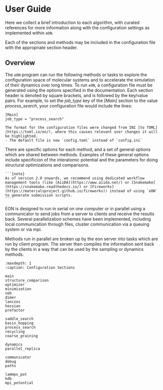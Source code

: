 # User Guide

Here we collect a brief introduction to each algorithm, with curated references
for more information along with the  configuration settings as implemented
within `eON`.

Each of the sections and methods may be included in the configuration file with the appropriate section header.

## Overview

The `eON` program can run the following methods or tasks to explore the
configuration space of molecular systems and to accelerate the simulation of
their dynamics over long times. To run `eON`, a configuration file must be generated
using the options specified in the documentation. Each section header is denoted
by square brackets, and is followed by the key/value pairs. For example, to set
the *job_type* key of the *[Main]* section to the value *process_search*, your
configuration file would include the lines:

```{code-block} toml
[Main]
job_type = "process_search"
```

```{versionchanged} 2.1_TBA
The format for the configuration files were changed from INI [to TOML](https://toml.io/en/), where this causes relevant user changes it will be highlighted.
- The default file is now `config.toml` instead of `config.ini`
```

There are specific options for each method, and a set of general options which
are shared between methods. Examples of these general options include
specificion of the interatomic potential and the parameters for doing structural
optimizations and comparisons.

````{margin}
```{note}
As of version 2.0 onwards, we recommend using dedicated workflow management tools (like [AiiDA](https://www.aiida.net/) or [Snakemake](https://snakemake.readthedocs.io/) or [Fireworks](https://materialsproject.github.io/fireworks)) instead of using `eON` to generate submission scripts.
```
````

EON is designed to run in serial on one computer or in parallel using a
communicator to send jobs from a server to clients and receive the results back.
Several parallelization schemes have been implemented, including local
communication through files, cluster communication via a queuing system or via
mpi. 

Methods run in parallel are broken up by the eon server into tasks which
are run by client program. The server then compiles the information sent back
by the clients in a way that can be used by the sampling or dynamics methods.

<!-- TODO(rg) Structure this a bit more, better -->
```{toctree}
:maxdepth: 1
:caption: Configuration Sections

main
structure_comparison
optimizer
minimization
neb
dimer
lanczos
hessian
prefactor

saddle_search
basin_hopping
process_search
recycling
coarse_graining

dynamics
parallel_replica

communicator
debug
paths

lammps_pot
kdb
mpi_potential
```

<!-- TODO(rg) Maybe add the whole config as well -->

